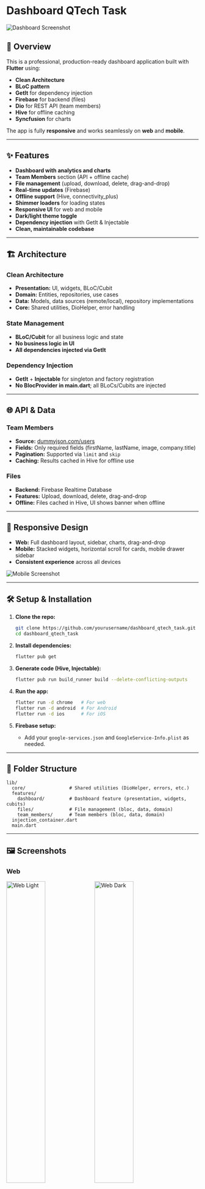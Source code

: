 # Dashboard QTech Task

![Dashboard Screenshot](assets/screenshots/dashboard_main.png)

## 🚀 Overview

This is a professional, production-ready dashboard application built with **Flutter** using:
- **Clean Architecture**
- **BLoC pattern**
- **GetIt** for dependency injection
- **Firebase** for backend (files)
- **Dio** for REST API (team members)
- **Hive** for offline caching
- **Syncfusion** for charts

The app is fully **responsive** and works seamlessly on **web** and **mobile**.

---

## ✨ Features

- **Dashboard with analytics and charts**
- **Team Members** section (API + offline cache)
- **File management** (upload, download, delete, drag-and-drop)
- **Real-time updates** (Firebase)
- **Offline support** (Hive, connectivity_plus)
- **Shimmer loaders** for loading states
- **Responsive UI** for web and mobile
- **Dark/light theme toggle**
- **Dependency injection** with GetIt & Injectable
- **Clean, maintainable codebase**

---

## 🏗️ Architecture

### Clean Architecture

- **Presentation:** UI, widgets, BLoC/Cubit
- **Domain:** Entities, repositories, use cases
- **Data:** Models, data sources (remote/local), repository implementations
- **Core:** Shared utilities, DioHelper, error handling

### State Management

- **BLoC/Cubit** for all business logic and state
- **No business logic in UI**
- **All dependencies injected via GetIt**

### Dependency Injection

- **GetIt** + **Injectable** for singleton and factory registration
- **No BlocProvider in main.dart**; all BLoCs/Cubits are injected

---

## 🌐 API & Data

### Team Members

- **Source:** [dummyjson.com/users](https://dummyjson.com/users)
- **Fields:** Only required fields (firstName, lastName, image, company.title)
- **Pagination:** Supported via `limit` and `skip`
- **Caching:** Results cached in Hive for offline use

### Files

- **Backend:** Firebase Realtime Database
- **Features:** Upload, download, delete, drag-and-drop
- **Offline:** Files cached in Hive, UI shows banner when offline

---

## 📱 Responsive Design

- **Web:** Full dashboard layout, sidebar, charts, drag-and-drop
- **Mobile:** Stacked widgets, horizontal scroll for cards, mobile drawer sidebar
- **Consistent experience** across all devices

![Mobile Screenshot](assets/screenshots/mobile_dashboard.jpg)

---

## 🛠️ Setup & Installation

1. **Clone the repo:**
   ```sh
   git clone https://github.com/yourusername/dashboard_qtech_task.git
   cd dashboard_qtech_task
   ```

2. **Install dependencies:**
   ```sh
   flutter pub get
   ```

3. **Generate code (Hive, Injectable):**
   ```sh
   flutter pub run build_runner build --delete-conflicting-outputs
   ```

4. **Run the app:**
   ```sh
   flutter run -d chrome   # For web
   flutter run -d android  # For Android
   flutter run -d ios      # For iOS
   ```

5. **Firebase setup:**
   - Add your `google-services.json` and `GoogleService-Info.plist` as needed.

---

## 📂 Folder Structure

```
lib/
  core/                # Shared utilities (DioHelper, errors, etc.)
  features/
    dashboard/         # Dashboard feature (presentation, widgets, cubits)
    files/             # File management (bloc, data, domain)
    team_members/      # Team members (bloc, data, domain)
  injection_container.dart
  main.dart
```

---

## 🖼️ Screenshots

### Web
<p float="left">
  <img src="assets/screenshots/dashboard_main_light.png" width="45%" alt="Web Light"/>
  <img src="assets/screenshots/dashboard_main_dark.png" width="45%" alt="Web Dark"/>
</p>

### Mobile
<p float="left">
  <img src="assets/screenshots/mobile_dashboard_light.jpg" width="45%" alt="Mobile Light"/>
  <img src="assets/screenshots/mobile_dashboard_dark.jpg" width="45%" alt="Mobile Dark"/>
</p>

### Team Members
<img src="assets/screenshots/team_members.png" width="45%" alt="Team Members"/>

---

## 🧑‍💻 Contributing

Contributions are welcome! Please open issues or submit pull requests for improvements.

---

## 📄 License

This project is licensed under the MIT License.

---

## 📬 Contact

For questions or support, contact [your.email@example.com](mailto:your.email@example.com).

---

## 🙏 Acknowledgements

- [Syncfusion Flutter Charts](https://pub.dev/packages/syncfusion_flutter_charts)
- [Hive](https://pub.dev/packages/hive)
- [Dio](https://pub.dev/packages/dio)
- [Firebase](https://firebase.google.com/)
- [dummyjson.com](https://dummyjson.com/)

---
